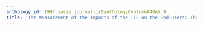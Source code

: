 ```yaml
---
anthology_id: 1997.jasis_journal-ir0anthology0volumeA48A5.9
title: 'The Measurement of the Impacts of the IIC on the End-Users: The Survey'
---
```


